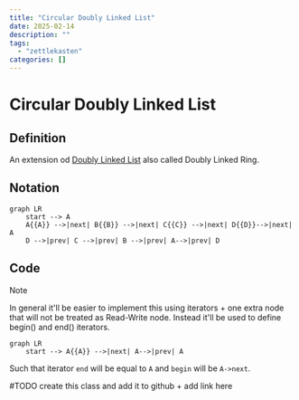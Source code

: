 ```yaml
---
title: "Circular Doubly Linked List"
date: 2025-02-14
description: ""
tags: 
  - "zettlekasten"
categories: []
---
```


# Circular Doubly Linked List
## Definition
An extension od [Doubly Linked List](Doubly%20Linked%20List.md) also called Doubly Linked Ring.

## Notation
```mermaid
graph LR
    start --> A 
    A{{A}} -->|next| B{{B}} -->|next| C{{C}} -->|next| D{{D}}-->|next| A
	D -->|prev| C -->|prev| B -->|prev| A-->|prev| D
```

## Code
> [!note]
> In general it'll be easier to implement this using iterators + one extra node that will not be treated as Read-Write node. Instead it'll be used to define begin() and end() iterators.
```mermaid
graph LR
    start --> A{{A}} -->|next| A-->|prev| A
```
Such that iterator `end` will be equal to `A` and `begin` will be `A->next`.

#TODO  create this class and add it to github + add link here